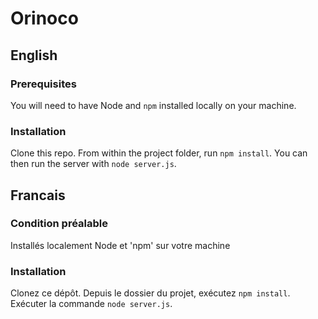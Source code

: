 # Orinoco #


## English ##

### Prerequisites ###

You will need to have Node and `npm` installed locally on your machine.

### Installation ###

Clone this repo. 
From within the project folder, run `npm install`. 
You can then run the server with `node server.js`. 

## Francais ##

### Condition préalable ###

Installés localement Node et 'npm' sur votre machine 

### Installation ###

Clonez ce dépôt. 
Depuis le dossier du projet, exécutez `npm install`.
Exécuter la commande `node server.js`. 
